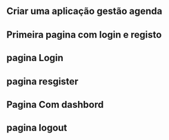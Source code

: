 ## Criar uma aplicação gestão agenda

## Primeira pagina com login e registo

## pagina Login

## pagina resgister

## Pagina Com dashbord

## pagina logout

